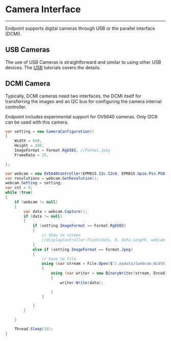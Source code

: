 # Camera Interface
---

Endpoint supports digital cameras through USB or the parallel interface (DCMI). 

## USB Cameras

The use of USB Cameras is straightforward and similar to using other USB devices. The [USB](usb.md) tutorials covers the details.

## DCMI Camera

Typically, DCMI cameras need two interfaces, the DCMI itself for transferring the images and an I2C bus for configuring the camera internal controller.

Endpoint includes experimental support for OV5640 cameras. Only I2C6 can be used with this camera.

```cs
var setting = new CameraConfiguration()
{
    Width = 640,
    Height = 480,
    ImageFormat = Format.Rgb565, //Format.Jpeg
    FrameRate = 15,

};

var webcam = new OV5640Controller(EPM815.I2c.I2c6, EPM815.Gpio.Pin.PG0, EPM815.Gpio.Pin.PZ3); // i2c, pin reset, power down
var resolutions = webcam.GetResolution();
webcam.Setting = setting;
var cnt = 0;
while (true)
{
    if (webcam != null)
    {
        var data = webcam.Capture();
        if (data != null)
        {
            if (setting.ImageFormat == Format.Rgb565)
            {
                // Show on screen
                //displayController.Flush(data, 0, data.Length, webcam.Width, webcam.Height);
            }
            else if (setting.ImageFormat == Format.Jpeg)
            {
                // Save to file
                using (var stream = File.Open($"/.epdata/{webcam.Width}x{webcam.Height}_{cnt}.jpeg", FileMode.Create))
                {
                    using (var writer = new BinaryWriter(stream, Encoding.UTF8, false))
                    {
                        writer.Write(data);

                    }
                }

            }
        }

    }

    Thread.Sleep(10);
}
```

